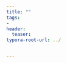 ```yaml
---
title: ""
tags: 
- 
header: 
  teaser: 
typora-root-url: ../


---
```


<!-- https://www.youtube.com/watch?v=sBybUm8yVbI&list=PLgOlaPUIbynpuq9GKCwAedgWkkPm2Wo8v&index=18 -->

<!-- <img src="/assets/img/2025-05-08-[UIKit]-tableView2/1.png" alt="1" width="50%"> -->

<!-- <img src="{{ '/assets/img/2025-05-08-[UIKit]-tableView2/1.png' | relative_url }}" alt="이미지" width="30%"> -->



<!-- <img src="{{ '/assets/img/2025-05-08-[UIKit]-tableView2/1.png' | relative_url }}" alt="이미지" width="30%"> -->